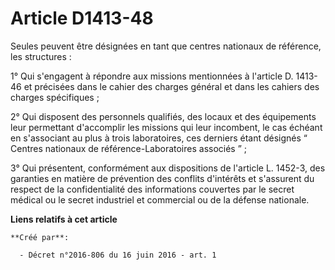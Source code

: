 # Article D1413-48

Seules peuvent être désignées en tant que centres nationaux de référence, les structures : 

1° Qui s'engagent à répondre aux missions mentionnées à l'article D. 1413-46 et précisées dans le cahier des charges général
et dans les cahiers des charges spécifiques ; 

2° Qui disposent des personnels qualifiés, des locaux et des équipements leur permettant d'accomplir les missions qui leur
incombent, le cas échéant en s'associant au plus à trois laboratoires, ces derniers étant désignés “ Centres nationaux de
référence-Laboratoires associés ” ; 

3° Qui présentent, conformément aux dispositions de l'article L. 1452-3, des garanties en matière de prévention des conflits
d'intérêts et s'assurent du respect de la confidentialité des informations couvertes par le secret médical ou le secret
industriel et commercial ou de la défense nationale.

**Liens relatifs à cet article**

	**Créé par**:

	  - Décret n°2016-806 du 16 juin 2016 - art. 1
